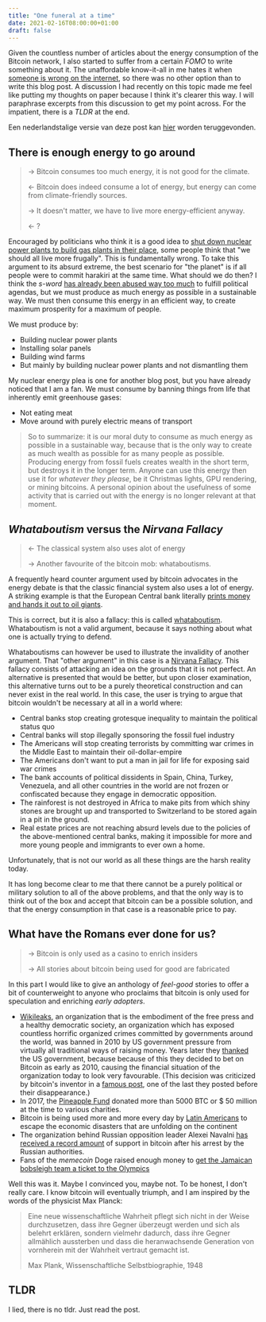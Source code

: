 ```yaml
---
title: "One funeral at a time"
date: 2021-02-16T08:00:00+01:00
draft: false
---
```

Given the countless number of articles about the energy consumption of the Bitcoin network, I also started to suffer from a certain _FOMO_
to write something about it. The unaffordable know-it-all in me hates it when [someone is wrong on the internet](https://xkcd.com/386/),
so there was no other option than to write this blog post. A discussion I had recently on this topic made
me feel like putting my thoughts on paper because I think it's clearer this way. I will paraphrase excerpts from this discussion
to get my point across. For the impatient, there is a _TLDR_ at the end.

Een nederlandstalige versie van deze post kan [hier](https://kwintendebacker.com/nl/posts/max_planck) worden teruggevonden.

## There is enough energy to go around
> -> Bitcoin consumes too much energy, it is not good for the climate.
>
> <- Bitcoin does indeed consume a lot of energy, but energy can come from climate-friendly sources.
>
> -> It doesn't matter, we have to live more energy-efficient anyway.
> 
> <- ?

Encouraged by politicians who think it is a good idea to [shut down nuclear power plants to build gas plants in their place](https://www.tijd.be/politiek-economie/belgie/algemeen/regering-zet-stap-richting-sluting-kerncentrales/10282516.html),
some people think that "we should all live more frugally". This is fundamentally wrong.
To take this argument to its absurd extreme, the best scenario for "the planet" is if all people were to commit harakiri at the same time.
What should we do then? I think the _s-word_ [has already been abused way too much](https://xkcd.com/1007/) to fulfill political agendas,
but we must produce as much energy as possible in a sustainable way. We must then consume this energy in an efficient way,
to create maximum prosperity for a maximum of people.

We must produce by:

- Building nuclear power plants
- Installing solar panels
- Building wind farms
- But mainly by building nuclear power plants and not dismantling them

My nuclear energy plea is one for another blog post, but you have already noticed that I am a fan.
We must consume by banning things from life that inherently emit greenhouse gases:

- Not eating meat
- Move around with purely electric means of transport

> So to summarize: it is our moral duty to consume as much energy as possible in a sustainable way,
> because that is the only way to create as much wealth as possible for as many people as possible. Producing energy from fossil fuels
> creates wealth in the short term, but destroys it in the longer term. Anyone can use this energy
> then use it for _whatever they please_, be it Christmas lights, GPU rendering, or mining bitcoins. A personal
> opinion about the usefulness of some activity that is carried out with the energy is no longer relevant at that moment.

## _Whataboutism_ versus the _Nirvana Fallacy_

> <- The classical system also uses alot of energy
> 
> -> Another favourite of the bitcoin mob: whataboutisms.

A frequently heard counter argument used by bitcoin advocates in the energy debate is that the classic financial system also uses a lot of energy.
A striking example is that the European Central bank literally [prints money and hands it out to oil giants](https://www.greenpeace.org/eu-unit/issues/climate-energy/3933/ecb-injects-e7-billion-into-fossil-fuels-coronavirus-crisis/).

This is correct, but it is also a fallacy: this is called [whataboutism](https://en.wikipedia.org/wiki/Whataboutism). Whataboutism is
not a valid argument, because it says nothing about what one is actually trying to defend.

Whataboutisms can however be used to illustrate the invalidity
of another argument. That "other argument" in this case is a [Nirvana Fallacy](https://en.wikipedia.org/wiki/Nirvana_fallacy).
This fallacy consists of attacking an idea on the grounds that it is not perfect. An alternative is presented that would be better,
but upon closer examination, this alternative turns out to be a purely theoretical construction and can never exist in the real world. In this case, the user is trying to argue that bitcoin wouldn't be necessary at all in a world where:

- Central banks stop creating grotesque inequality to maintain the political status quo
- Central banks will stop illegally sponsoring the fossil fuel industry
- The Americans will stop creating terrorists by committing war crimes in the Middle East to maintain their oil-dollar-empire
- The Americans don't want to put a man in jail for life for exposing said war crimes
- The bank accounts of political dissidents in Spain, China, Turkey, Venezuela, and all other countries in the world are not frozen or confiscated because they engage in democratic opposition.
- The rainforest is not destroyed in Africa to make pits from which shiny stones are brought up and transported to Switzerland to be stored again in a pit in the ground.
- Real estate prices are not reaching absurd levels due to the policies of the above-mentioned central banks, making it impossible for more and more young people and immigrants to ever own a home.

Unfortunately, that is not our world as all these things are the harsh reality today.

It has long become clear to me that there cannot be a purely political or military solution to all of the above problems,
and that the only way is to think out of the box and accept that bitcoin can be a possible solution,
and that the energy consumption in that case is a reasonable price to pay.
## What have the Romans ever done for us?

> -> Bitcoin is only used as a casino to enrich insiders
> 
> -> All stories about bitcoin being used for good are fabricated

In this part I would like to give an anthology of _feel-good_ stories to offer a bit of counterweight to anyone who proclaims that
bitcoin is only used for speculation and enriching _early adopters_.

- [Wikileaks](https://wikileaks.org/), an organization that is the embodiment of the free press and a healthy democratic society, an organization
which has exposed countless horrific organized crimes committed by governments around the world, was banned in 2010 by US government pressure from virtually all traditional ways of raising money. Years later they [thanked](https://twitter.com/DefendAssange/status/919247873648283653) the US government, because because of this they decided to bet on Bitcoin as early as 2010, causing the financial situation of the organization today to look very favourable. (This decision was criticized by bitcoin's inventor in a [famous post](https://bitcointalk.org/index.php?topic=2216.msg29280#msg29280), one of the last they posted before their disappearance.)
- In 2017, the [Pineapple Fund](http://pineapplefund.org/) donated more than 5000 BTC or $ 50 million at the time to various charities.
- Bitcoin is being used more and more every day by [Latin Americans](https://www.usefultulips.org/) to escape the economic disasters that are unfolding on the continent
- The organization behind Russian opposition leader Alexei Navalni [has received a record amount](https://www.reuters.com/article/us-russia-politics-navalny-crypto-curren-idUSKBN2AB2GR) of support in bitcoin after his arrest by the Russian authorities.
- Fans of the _memecoin_ Doge raised enough money to [get the Jamaican bobsleigh team a ticket to the Olympics](https://www.theguardian.com/technology/2014/jan/20/jamaican-bobsled-team-raises-dogecoin-winter-olympics)


Well this was it. Maybe I convinced you, maybe not. To be honest, I don't really care. I know bitcoin will eventually triumph,
and I am inspired by the words of the physicist Max Planck:

> Eine neue wissenschaftliche Wahrheit pflegt sich nicht in der Weise durchzusetzen, dass ihre Gegner überzeugt werden und sich als belehrt erklären, sondern vielmehr dadurch, dass ihre Gegner allmählich aussterben und dass die heranwachsende Generation von vornherein mit der Wahrheit vertraut gemacht ist.
>
>  Max Plank, Wissenschaftliche Selbstbiographie, 1948

## TLDR
I lied, there is no tldr. Just read the post.